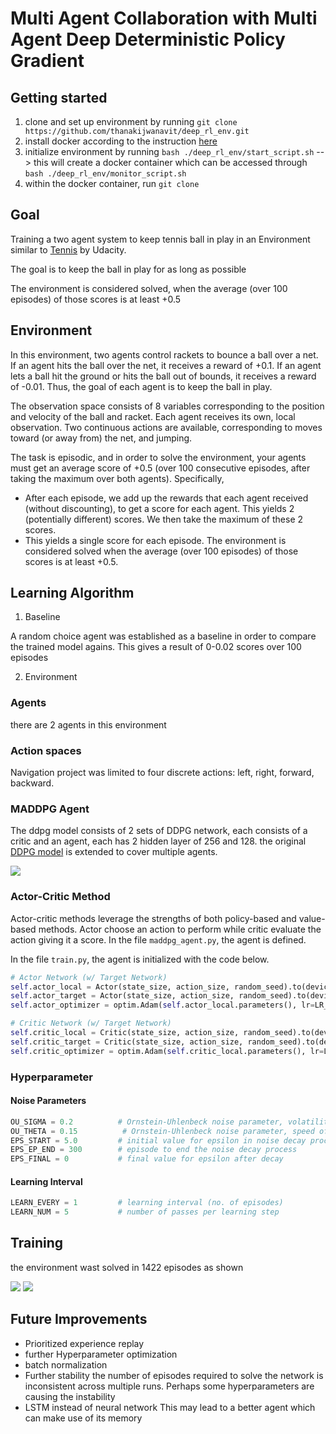 # Multi Agent Collaboration with Multi Agent Deep Deterministic Policy Gradient

## Getting started

1. clone and set up environment by running ```git clone https://github.com/thanakijwanavit/deep_rl_env.git```
2. install docker according to the instruction [here](https://docs.docker.com/install/linux/docker-ce/ubuntu/)
3. initialize environment by running ```bash ./deep_rl_env/start_script.sh``` --> this will create a docker container which can be accessed through ```bash ./deep_rl_env/monitor_script.sh```
4. within the docker container, run ```git clone ```


## Goal

Training a two agent system to keep tennis ball in play in an Environment similar to [Tennis](https://github.com/Unity-Technologies/ml-agents/blob/master/docs/Learning-Environment-Examples.md#tennis) by Udacity.

The goal is to keep the ball in play for as long as possible

The environment is considered solved, when the average (over 100 episodes) of those scores is at least +0.5


## Environment
In this environment, two agents control rackets to bounce a ball over a net. If an agent hits the ball over the net, it receives a reward of +0.1. If an agent lets a ball hit the ground or hits the ball out of bounds, it receives a reward of -0.01. Thus, the goal of each agent is to keep the ball in play.

The observation space consists of 8 variables corresponding to the position and velocity of the ball and racket. Each agent receives its own, local observation. Two continuous actions are available, corresponding to moves toward (or away from) the net, and jumping.

The task is episodic, and in order to solve the environment, your agents must get an average score of +0.5 (over 100 consecutive episodes, after taking the maximum over both agents). Specifically,

* After each episode, we add up the rewards that each agent received (without discounting), to get a score for each agent. This yields 2 (potentially different) scores. We then take the maximum of these 2 scores.
* This yields a single score for each episode.
The environment is considered solved when the average (over 100 episodes) of those scores is at least +0.5.


## Learning Algorithm

1. Baseline 

A random choice agent was established as a baseline in order to compare the trained model agains. This gives a result of 0-0.02 scores over 100 episodes


2. Environment

### Agents

there are 2 agents in this environment

### Action spaces

Navigation project was limited to four discrete actions: left, right, forward, backward.

### MADDPG Agent
The ddpg model consists of 2 sets of DDPG network, each consists of a critic and an agent, each has 2 hidden layer of 256 and 128.
the original [DDPG model](https://arxiv.org/pdf/1509.02971.pdf) is extended to cover multiple agents.


![](https://github.com/thanakijwanavit/DeepRL-P3-Collaboration-Competition/raw/7ff1d561c315b6e31e02aa40e848b8d3d5f9cbf0/assets/multi-agent-actor-critic.png)



### Actor-Critic Method

Actor-critic methods leverage the strengths of both policy-based and value-based methods. Actor choose an action to perform while critic evaluate the action giving it a score.
In the file ```maddpg_agent.py```, the agent is defined.

In the file ```train.py```, the agent is initialized with the code below.

```python
# Actor Network (w/ Target Network)
self.actor_local = Actor(state_size, action_size, random_seed).to(device)
self.actor_target = Actor(state_size, action_size, random_seed).to(device)
self.actor_optimizer = optim.Adam(self.actor_local.parameters(), lr=LR_ACTOR)

# Critic Network (w/ Target Network)
self.critic_local = Critic(state_size, action_size, random_seed).to(device)
self.critic_target = Critic(state_size, action_size, random_seed).to(device)
self.critic_optimizer = optim.Adam(self.critic_local.parameters(), lr=LR_CRITIC, weight_decay=WEIGHT_DECAY)
```

### Hyperparameter

#### Noise Parameters
```python
OU_SIGMA = 0.2          # Ornstein-Uhlenbeck noise parameter, volatility
OU_THETA = 0.15          # Ornstein-Uhlenbeck noise parameter, speed of mean reversion
EPS_START = 5.0         # initial value for epsilon in noise decay process in Agent.act()
EPS_EP_END = 300        # episode to end the noise decay process
EPS_FINAL = 0           # final value for epsilon after decay
```

#### Learning Interval
```python
LEARN_EVERY = 1         # learning interval (no. of episodes)
LEARN_NUM = 5           # number of passes per learning step
```


## Training

the environment wast solved in 1422 episodes as shown



![](http://file.hatari.cc/PkeEJ/training_log.jpg)
![](http://file.hatari.cc/FcQ3n/training_plot27_19:36.png)

## Future Improvements

* Prioritized experience replay
* further Hyperparameter optimization
* batch normalization
* Further stability
the number of episodes required to solve the network is inconsistent across multiple runs. Perhaps some hyperparameters are causing the instability
* LSTM instead of neural network
This may lead to a better agent which can make use of its memory
